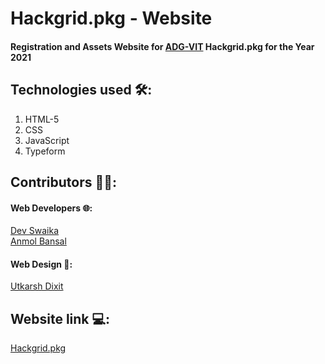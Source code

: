 # Hackgrid.pkg - Website

#### Registration and Assets Website for [ADG-VIT](https://github.com/ADG-VIT) Hackgrid.pkg for the Year 2021

## Technologies used 🛠:
1. HTML-5
2. CSS
3. JavaScript
4. Typeform

## Contributors 👨‍💻:
#### Web Developers 🌐:
[Dev Swaika](https://github.com/DevSwaika99)
<br>
[Anmol Bansal](https://github.com/anmolbansal7) 
#### Web Design 🍥:
[Utkarsh Dixit](https://github.com/fakeyudi)

## Website link 💻:
[Hackgrid.pkg](#)

